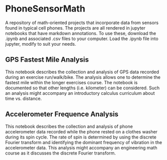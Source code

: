 # PhoneSensorMath
A repository of math-oriented projects that incorporate data from sensors
found in typical cell phones. The projects are all rendered in jupyter
notebooks that have markdown annotations. To use these, download the .ipynb
and associated .csv files to your computer. Load the .ipynb file into
jupyter, modify to suit your needs.

## GPS Fastest Mile Analysis
This notebook describes the collection and analysis of GPS data recorded
during an exercise run/walk/bike. The analysis allows one to determine the
fastest mile within the longer exercises course. The notebook is documented
so that other lengths (i.e. kilometer) can be considered. Such an analysis
might accompany an introductory calculus curriculum about time vs.
distance.

## Accelerometer Frequence Analysis
This notebook describes the collection and analysis of phone accelerometer
data recorded while the phone rested on a clothes washer during its spin
cycle. The rate of spin is determined by using the discrete Fourier
transform and identifying the dominant frequency of vibration in the
accelerometer data. This analysis might accompany an engineering math
course as it discusses the discrete Fourier transform.
